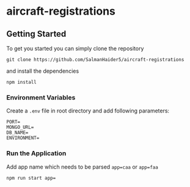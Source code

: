 # aircraft-registrations

## Getting Started
To get you started you can simply clone the repository

```
git clone https://github.com/SalmanHaider5/aircraft-registrations
```
and install the dependencies
```
npm install
```

### Environment Variables
Create a `.env` file in root directory and add following parameters:
```shell
PORT=
MONGO_URL=
DB_NAME=
ENVIRONMENT=
```

### Run the Application
Add app name which needs to be parsed `app=caa` or `app=faa`
```
npm run start app=
```
